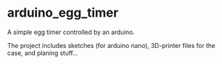 # arduino_egg_timer

A simple egg timer controlled by an arduino.

The project includes sketches (for arduino nano), 3D-printer files for the case, and planing stuff...
